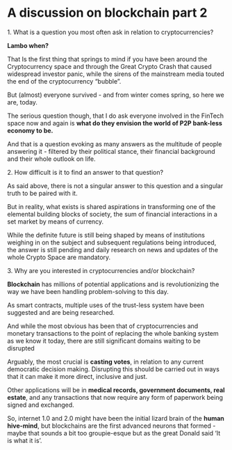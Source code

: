 # A discussion on blockchain part 2

1\. What is a question you most often ask in relation to cryptocurrencies?

**Lambo when?**

That Is the first thing that springs to mind if you have been around the Cryptocurrency space and through the Great Crypto Crash that caused widespread investor panic, while the sirens of the mainstream media touted the end of the cryptocurrency “bubble”.

But (almost) everyone survived - and from winter comes spring, so here we are, today.

The serious question though, that I do ask everyone involved in the FinTech space now and again is **what do they envision the world of P2P bank-less economy to be.**

And that is a question evoking as many answers as the multitude of people answering it - filtered by their political stance, their financial background and their whole outlook on life.

2\. How difficult is it to find an answer to that question?

As said above, there is not a singular answer to this question and a singular truth to be paired with it.

But in reality, what exists is shared aspirations in transforming one of the elemental building blocks of society, the sum of financial interactions in a set market by means of currency.

While the definite future is still being shaped by means of institutions weighing in on the subject and subsequent regulations being introduced, the answer is still pending and daily research on news and updates of the whole Crypto Space are mandatory.

3\. Why are you interested in cryptocurrencies and/or blockchain?

**Blockchain** has millions of potential applications and is revolutionizing the way we have been handling problem-solving to this day.

As smart contracts, multiple uses of the trust-less system have been suggested and are being researched.

And while the most obvious has been that of cryptocurrencies and monetary transactions to the point of replacing the whole banking system as we know it today, there are still significant domains waiting to be disrupted

Arguably, the most crucial is **casting votes**, in relation to any current democratic decision making. Disrupting this should be carried out in ways that it can make it more direct, inclusive and just.

Other applications will be in **medical records, government documents, real estate**, and any transactions that now require any form of paperwork being signed and exchanged.

So, internet 1.0 and 2.0 might have been the initial lizard brain of the **human hive-mind**, but blockchains are the first advanced neurons that formed - maybe that sounds a bit too groupie-esque but as the great Donald said ‘It is what it is’.
